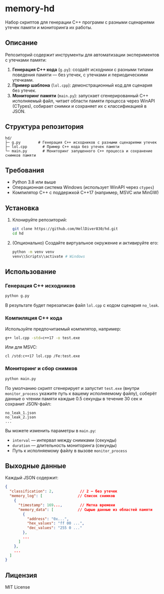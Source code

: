 # memory-hd

Набор скриптов для генерации C++ программ с разными сценариями утечек памяти и мониторинга их работы.

## Описание

Репозиторий содержит инструменты для автоматизации экспериментов с утечками памяти:

1. **Генерация C++ кода** (`g.py`): создаёт исходники с разными типами поведения памяти — без утечек, с утечками и периодическими утечками.
2. **Пример шаблона** (`lol.cpp`): демонстрационный код для сценария без утечек.
3. **Мониторинг памяти** (`main.py`): запускает сгенерированный C++ исполняемый файл, читает области памяти процесса через WinAPI (CTypes), собирает снимки и сохраняет их с классификацией в JSON.

## Структура репозитория

```
hd/
├─ g.py        # Генерация C++ исходников с разными сценариями утечек
├─ lol.cpp       # Пример C++ кода без утечек памяти
└─ main.py       # Мониторинг запущенного C++ процесса и сохранение снимков памяти
```

## Требования

* Python 3.8 или выше
* Операционная система Windows (использует WinAPI через `ctypes`)
* Компилятор C++ с поддержкой C++17 (например, MSVC или MinGW)

## Установка

1. Клонируйте репозиторий:

   ```bash
   git clone https://github.com/HellDiver830/hd.git
   cd hd
   ```
2. (Опционально) Создайте виртуальное окружение и активируйте его:

   ```bash
   python -m venv venv
   venv\\Scripts\\activate # Windows
   ```

## Использование

### Генерация C++ исходников

```bash
python g.py
```

В результате будет перезаписан файл `lol.cpp` с кодом сценария `no_leak`.

### Компиляция C++ кода

Используйте предпочитаемый компилятор, например:

```bash
g++ lol.cpp -std=c++17 -o test.exe
```

Или для MSVC:

```batch
cl /std:c++17 lol.cpp /Fe:test.exe
```

### Мониторинг и сбор снимков

```bash
python main.py
```

По умолчанию скрипт сгенерирует и запустит `test.exe` (внутри `monitor_process` укажите путь к вашему исполняемому файлу), соберёт данные о чтении памяти каждые 0.5 секунды в течение 30 сек и сохранит JSON-файл:

```
no_leak_1.json
no_leak_2.json
...
```

Вы можете изменить параметры в `main.py`:

* `interval` — интервал между снимками (секунды)
* `duration` — длительность мониторинга (секунды)
* Путь к исполняемому файлу в вызове `monitor_process`

## Выходные данные

Каждый JSON содержит:

```json
{
  "classification": 2,            // 2 — без утечек
  "memory_log": [                // Список снимков
    {
      "timestamp": 169...,        // Метка времени
      "memory_data": [           // Сырые данные из областей памяти
        {
          "address": "0x...",
          "hex_values": "ff 00 ...",
          "dec_values": "255 0 ..."
        },
        ...
      ]
    },
    ...
  ]
}
```

## Лицензия

MIT License

